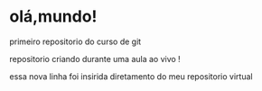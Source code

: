 # olá,mundo!
 primeiro repositorio do curso de git 

repositorio criando durante uma aula ao vivo !

essa nova linha foi insirida diretamento do meu repositorio virtual 

